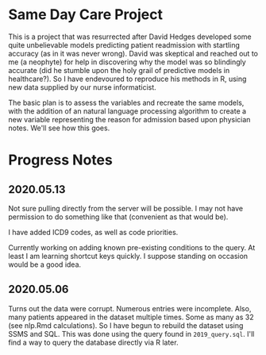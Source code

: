 # Same Day Care Project

This is a project that was resurrected after David Hedges developed some quite unbelievable models predicting patient readmission with startling accuracy (as in it was never wrong). David was skeptical and reached out to me (a neophyte) for help in discovering why the model was so blindingly accurate (did he stumble upon the holy grail of predictive models in healthcare?). So I have endevoured to reproduce his methods in R, using new data supplied by our nurse informaticist.

The basic plan is to assess the variables and recreate the same models, with the addition of an natural language processing algorithm to create a new variable representing the reason for admission based upon physician notes. We'll see how this goes.

# Progress Notes

## 2020.05.13

Not sure pulling directly from the server will be possible. I may not have permission to do something like that (convenient as that would be).

I have added ICD9 codes, as well as code priorities.

Currently working on adding known pre-existing conditions to the query. At least I am learning shortcut keys quickly. I suppose standing on occasion would be a good idea.

## 2020.05.06

Turns out the data were corrupt. Numerous entries were incomplete. Also, many patients appeared in the dataset multiple times. Some as many as 32 (see nlp.Rmd calculations). So I have begun to rebuild the dataset using SSMS and SQL. This was done using the query found in `2019_query.sql`. I'll find a way to query the database directly via R later.